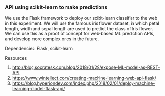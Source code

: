 ### API using scikit-learn to make predictions 

We use the Flask framework to deploy our scikit-learn classifier to the web in this experiment. We will use the famous iris flower dataset, in which petal length, width and sepal length are used to predict the class of Iris flower. We can use this as a proof of concept for web-based ML prediction APIs, and develop more complex ones in the future.

Dependencies: Flask, scikit-learn 


Resources 
1. http://blog.socratesk.com/blog/2018/01/29/expose-ML-model-as-REST-API
2. https://www.wintellect.com/creating-machine-learning-web-api-flask/
3. https://blog.hyperiondev.com/index.php/2018/02/01/deploy-machine-learning-model-flask-api/